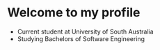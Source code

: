 # Welcome to my profile

- Current student at University of South Australia
- Studying Bachelors of Software Engineering

